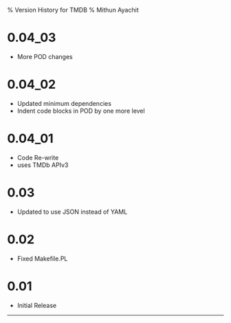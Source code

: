 % Version History for TMDB
% Mithun Ayachit

# 0.04_03

- More POD changes

# 0.04_02

- Updated minimum dependencies
- Indent code blocks in POD by one more level

# 0.04_01

- Code Re-write
- uses TMDb APIv3

# 0.03

- Updated to use JSON instead of YAML

# 0.02

- Fixed Makefile.PL

# 0.01

- Initial Release
	
---------------------